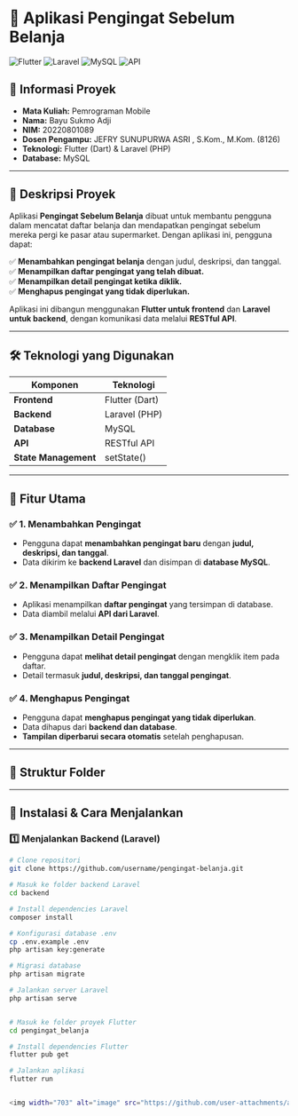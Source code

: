 # 📌 Aplikasi Pengingat Sebelum Belanja

![Flutter](https://img.shields.io/badge/Flutter-3.10.0-blue?logo=flutter)
![Laravel](https://img.shields.io/badge/Laravel-10-red?logo=laravel)
![MySQL](https://img.shields.io/badge/Database-MySQL-orange?logo=mysql)
![API](https://img.shields.io/badge/RESTful-API-green)

## 📌 Informasi Proyek

- **Mata Kuliah:** Pemrograman Mobile  
- **Nama:** Bayu Sukmo Adji  
- **NIM:** 20220801089  
- **Dosen Pengampu:**  JEFRY SUNUPURWA ASRI , S.Kom., M.Kom. (8126) 
- **Teknologi:** Flutter (Dart) & Laravel (PHP)  
- **Database:** MySQL  

---

## 🚀 **Deskripsi Proyek**
Aplikasi **Pengingat Sebelum Belanja** dibuat untuk membantu pengguna dalam mencatat daftar belanja dan mendapatkan pengingat sebelum mereka pergi ke pasar atau supermarket. Dengan aplikasi ini, pengguna dapat:  

✅ **Menambahkan pengingat belanja** dengan judul, deskripsi, dan tanggal.  
✅ **Menampilkan daftar pengingat yang telah dibuat.**  
✅ **Menampilkan detail pengingat ketika diklik.**  
✅ **Menghapus pengingat yang tidak diperlukan.**  

Aplikasi ini dibangun menggunakan **Flutter untuk frontend** dan **Laravel untuk backend**, dengan komunikasi data melalui **RESTful API**.  

---

## 🛠 **Teknologi yang Digunakan**
| Komponen  | Teknologi |
|-----------|----------|
| **Frontend** | Flutter (Dart) |
| **Backend** | Laravel (PHP) |
| **Database** | MySQL |
| **API** | RESTful API |
| **State Management** | setState() |

---

## 📱 **Fitur Utama**
### ✅ 1. Menambahkan Pengingat  
- Pengguna dapat **menambahkan pengingat baru** dengan **judul, deskripsi, dan tanggal**.  
- Data dikirim ke **backend Laravel** dan disimpan di **database MySQL**.  

### ✅ 2. Menampilkan Daftar Pengingat  
- Aplikasi menampilkan **daftar pengingat** yang tersimpan di database.  
- Data diambil melalui **API dari Laravel**.  

### ✅ 3. Menampilkan Detail Pengingat  
- Pengguna dapat **melihat detail pengingat** dengan mengklik item pada daftar.  
- Detail termasuk **judul, deskripsi, dan tanggal pengingat**.  

### ✅ 4. Menghapus Pengingat  
- Pengguna dapat **menghapus pengingat yang tidak diperlukan**.  
- Data dihapus dari **backend dan database**.  
- **Tampilan diperbarui secara otomatis** setelah penghapusan.  

---

## 📂 **Struktur Folder**


---

## 📌 **Instalasi & Cara Menjalankan**
### **1️⃣ Menjalankan Backend (Laravel)**
```sh
# Clone repositori
git clone https://github.com/username/pengingat-belanja.git

# Masuk ke folder backend Laravel
cd backend

# Install dependencies Laravel
composer install

# Konfigurasi database .env
cp .env.example .env
php artisan key:generate

# Migrasi database
php artisan migrate

# Jalankan server Laravel
php artisan serve


# Masuk ke folder proyek Flutter
cd pengingat_belanja

# Install dependencies Flutter
flutter pub get

# Jalankan aplikasi
flutter run


<img width="703" alt="image" src="https://github.com/user-attachments/assets/07e7c809-0175-4d71-a06e-63dc6264c758" />
